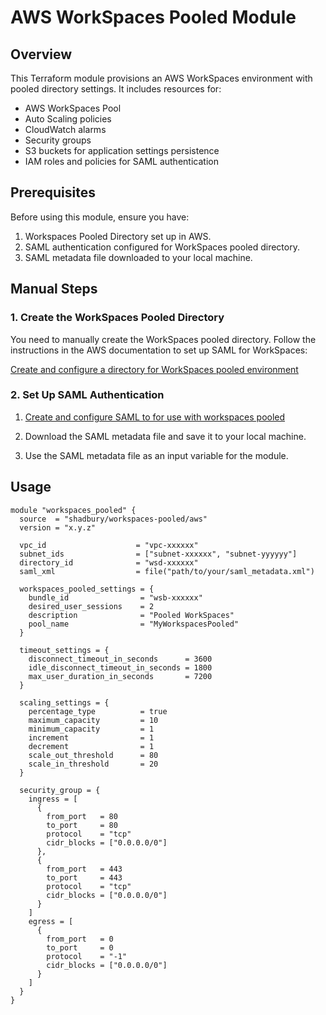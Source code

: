 # AWS WorkSpaces Pooled Module

## Overview

This Terraform module provisions an AWS WorkSpaces environment with pooled directory settings. It includes resources for:
- AWS WorkSpaces Pool
- Auto Scaling policies
- CloudWatch alarms
- Security groups
- S3 buckets for application settings persistence
- IAM roles and policies for SAML authentication

## Prerequisites

Before using this module, ensure you have:
1. Workspaces Pooled Directory set up in AWS.
2. SAML authentication configured for WorkSpaces pooled directory.
3. SAML metadata file downloaded to your local machine.

## Manual Steps

### 1. Create the WorkSpaces Pooled Directory

You need to manually create the WorkSpaces pooled directory. Follow the instructions in the AWS documentation to set up SAML for WorkSpaces:

[Create and configure a directory for WorkSpaces pooled environment](https://docs.aws.amazon.com/workspaces/latest/adminguide/create-directory-pools.html#saml-directory-create-wsp-pools-directory)

### 2. Set Up SAML Authentication

1. [Create and configure SAML to for use with workspaces pooled](https://docs.aws.amazon.com/workspaces/latest/adminguide/create-directory-pools.html#saml-directory-create-assertions)

2. Download the SAML metadata file and save it to your local machine.

3. Use the SAML metadata file as an input variable for the module.


## Usage

```hcl
module "workspaces_pooled" {
  source  = "shadbury/workspaces-pooled/aws"
  version = "x.y.z"

  vpc_id                    = "vpc-xxxxxx"
  subnet_ids                = ["subnet-xxxxxx", "subnet-yyyyyy"]
  directory_id              = "wsd-xxxxxx"
  saml_xml                  = file("path/to/your/saml_metadata.xml")
  
  workspaces_pooled_settings = {
    bundle_id                = "wsb-xxxxxx"
    desired_user_sessions    = 2
    description              = "Pooled WorkSpaces"
    pool_name                = "MyWorkspacesPooled"
  }

  timeout_settings = {
    disconnect_timeout_in_seconds      = 3600
    idle_disconnect_timeout_in_seconds = 1800
    max_user_duration_in_seconds       = 7200
  }

  scaling_settings = {
    percentage_type          = true
    maximum_capacity         = 10
    minimum_capacity         = 1
    increment                = 1
    decrement                = 1
    scale_out_threshold      = 80
    scale_in_threshold       = 20
  }

  security_group = {
    ingress = [
      {
        from_port   = 80
        to_port     = 80
        protocol    = "tcp"
        cidr_blocks = ["0.0.0.0/0"]
      },
      {
        from_port   = 443
        to_port     = 443
        protocol    = "tcp"
        cidr_blocks = ["0.0.0.0/0"]
      }
    ]
    egress = [
      {
        from_port   = 0
        to_port     = 0
        protocol    = "-1"
        cidr_blocks = ["0.0.0.0/0"]
      }
    ]
  }
}
```

